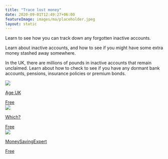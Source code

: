 ```yaml
---
title: "Trace lost money"
date: 2020-09-01T12:49:27+06:00
featureImage: images/ma/placeholder.jpeg
layout: static
---
```


Learn to see how you can track down any forgotten inactive accounts.

Learn about inactive accounts, and how to see if you might have some extra money stashed away somewhere.

In the UK, there are millions of pounds in inactive accounts that remain unclaimed. Learn about how to check to see if you have any dormant bank accounts, pensions, insurance policies or premium bonds.

<a class="ma-link" href="https://www.ageuk.org.uk/information-advice/money-legal/debt-savings/how-to-trace-lost-money/"><div class="ma-card ma-card-Wealth"><div class="ma-icon"><img src ="/images/Icon-check - wealth - opacity.svg"/></div><div class="ma-name"><p>Age UK</p></div><div class="ma-paid-text"><span>Free</span></div></div></a><a class="ma-link" href="https://www.which.co.uk/money/savings-and-isas/savings-accounts/how-to-find-lost-bank-and-savings-accounts-aU2w07j7905s"><div class="ma-card ma-card-Wealth"><div class="ma-icon"><img src ="/images/Icon-check - wealth - opacity.svg"/></div><div class="ma-name"><p>Which?</p></div><div class="ma-paid-text"><span>Free</span></div></div></a><a class="ma-link" href="https://www.moneysavingexpert.com/reclaim/reclaim-lost-assets-free/"><div class="ma-card ma-card-Wealth"><div class="ma-icon"><img src ="/images/Icon-check - wealth - opacity.svg"/></div><div class="ma-name"><p>MoneySavingExpert</p></div><div class="ma-paid-text"><span>Free</span></div></div></a>  

<br/><br/>







